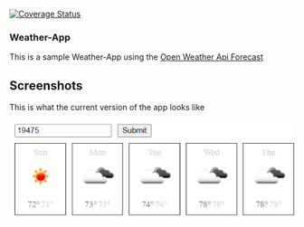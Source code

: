 [![Coverage Status](https://coveralls.io/repos/github/estand25/weather-app/badge.svg?branch=master)](https://coveralls.io/github/estand25/weather-app?branch=master)
### Weather-App

This is a sample Weather-App using the [Open Weather Api Forecast](https://openweathermap.org/forecast16)

## Screenshots

This is what the current version of the app looks like

![Sample Weather App](https://github.com/estand25/weather-app-v2/blob/master/readme/sample-weather-app.PNG)